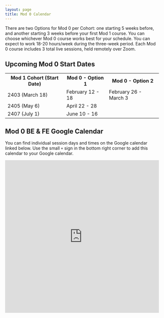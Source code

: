 ```yaml
---
layout: page
title: Mod 0 Calendar
---
```


There are two Options for Mod 0 per Cohort: one starting 5 weeks before, and another starting 3 weeks before your first Mod 1 course. You can choose whichever Mod 0 course works best for your schedule. You can expect to work 18-20 hours/week during the three-week period. Each Mod 0 course includes 3 total live sessions, held remotely over Zoom.

## Upcoming Mod 0 Start Dates

<table>
  <tr>
    <th>Mod 1 Cohort (Start Date)</th>
    <th>Mod 0 - Option 1</th>
    <th>Mod 0 - Option 2</th>
  </tr>
  <tr>
    <td>2403 (March 18)</td>
    <td>February 12 - 18</td>
    <td>February 26 - March 3</td>
  </tr>
    <tr>
    <td>2405 (May 6)</td>
    <td>April 22 - 28</td>
  </tr>
    <tr>
    <td>2407 (July 1)</td>
    <td>June 10 - 16</td>
  </tr>
</table>


## Mod 0 BE & FE Google Calendar

You can find individual session days and times on the Google calendar linked below. Use the small `+` sign in the bottom right corner to add this calendar to your Google calendar.

<iframe src="https://calendar.google.com/calendar/embed?src=casimircreative.com_12p4693hmer1orcepp74vg77pg%40group.calendar.google.com&ctz=America%2FDenver" style="border: 0" width="100%" height="500" frameborder="0" scrolling="yes"></iframe>

<br>
<br>
